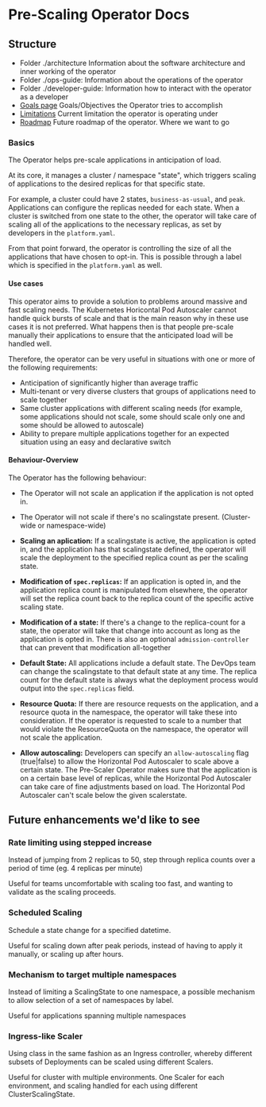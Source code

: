# Pre-Scaling Operator Docs

## Structure

* Folder ./architecture Information about the software architecture and inner working of the operator
* Folder ./ops-guide: Information about the operations of the operator
* Folder ./developer-guide: Information how to interact with the operator as a developer
* [Goals page](goals.md) Goals/Objectives the Operator tries to accomplish
* [Limitations](limitations.md) Current limitation the operator is operating under
* [Roadmap](TOADMAP.md) Future roadmap of the operator. Where we want to go

<span class="sidebar"></span>

### Basics

The Operator helps pre-scale applications in anticipation of load.

At its core, it manages a cluster / namespace "state", 
which triggers scaling of applications to the desired replicas for that specific state. 

For example, a cluster could have 2 states, `business-as-usual`, and `peak`.
Applications can configure the replicas needed for each state. When a cluster is switched from one state to the other, the operator will take care of scaling all of the applications to the necessary replicas, as set by developers in the `platform.yaml`.

From that point forward, the operator is controlling the size of all the applications that have chosen to opt-in. This is possible through a label which is specified in the `platform.yaml` as well.


#### Use cases

This operator aims to provide a solution to problems around massive and fast scaling needs. The Kubernetes Horicontal Pod Autoscaler cannot handle quick bursts of scale and that is the main reason why in these use cases it is not preferred. What happens then is that people pre-scale manually their applications to ensure that the anticipated load will be handled well.

Therefore, the operator can be very useful in situations with one or more of the following requirements:
* Anticipation of significantly higher than average traffic
* Multi-tenant or very diverse clusters that groups of applications need to scale together
* Same cluster applications with different scaling needs (for example, some applications should not scale, some should scale only one and some should be allowed to autoscale)
* Ability to prepare multiple applications together for an expected situation using an easy and declarative switch

#### Behaviour-Overview

The Operator has the following behaviour:

* The Operator will not scale an application if the application is not opted in. 

* The Operator will not scale if there's no scalingstate present. (Cluster-wide or namespace-wide)

* **Scaling an aplication:** If a scalingstate is active, the application is opted in, and the application has that scalingstate defined, the operator will scale the deployment to the specified replica count as per the scaling state.

* **Modification of `spec.replicas`:** If an application is opted in, and the application replica count is manipulated from elsewhere, the operator will set the replica count back to the replica count of the specific active scaling state.

* **Modification of a state:** If there's a change to the replica-count for a state, the operator will take that change into account as long as the application is opted in. There is also an optional `admission-controller` that can prevent that modification all-together

* **Default State:** All applications include a default state. The DevOps team can change the scalingstate to that default state at any time. The replica count for the default state is always what the deployment process would output into the `spec.replicas` field.

* **Resource Quota:** If there are resource requests on the application, and a resource quota in the namespace, the operator will take these into consideration. If the operator is requested to scale to a number that would violate the ResourceQuota on the namespace, the operator will not scale the application.

* **Allow autoscaling:** Developers can specify an `allow-autoscaling` flag (true|false) to allow the Horizontal Pod Autoscaler to scale above a certain state. The Pre-Scaler Operator makes sure that the application is on a certain base level of replicas, while the Horizontal Pod Autoscaler can take care of fine adjustments based on load. The Horizontal Pod Autoscaler can't scale below the given scalerstate.


## Future enhancements we'd like to see

### Rate limiting using stepped increase
Instead of jumping from 2 replicas to 50, step through replica counts over a period of time (eg. 4 replicas per minute)

Useful for teams uncomfortable with scaling too fast, and wanting to validate as the scaling proceeds.

### Scheduled Scaling
Schedule a state change for a specified datetime. 

Useful for scaling down after peak periods, instead of having to apply it manually, or scaling up after hours.

### Mechanism to target multiple namespaces
Instead of limiting a ScalingState to one namespace, a possible mechanism to allow selection of a set of namespaces by label.

Useful for applications spanning multiple namespaces

### Ingress-like Scaler 
Using class in the same fashion as an Ingress controller, whereby different subsets of Deployments can be scaled using different Scalers.

Useful for cluster with multiple environments. One Scaler for each environment, and scaling handled for each using different ClusterScalingState.
